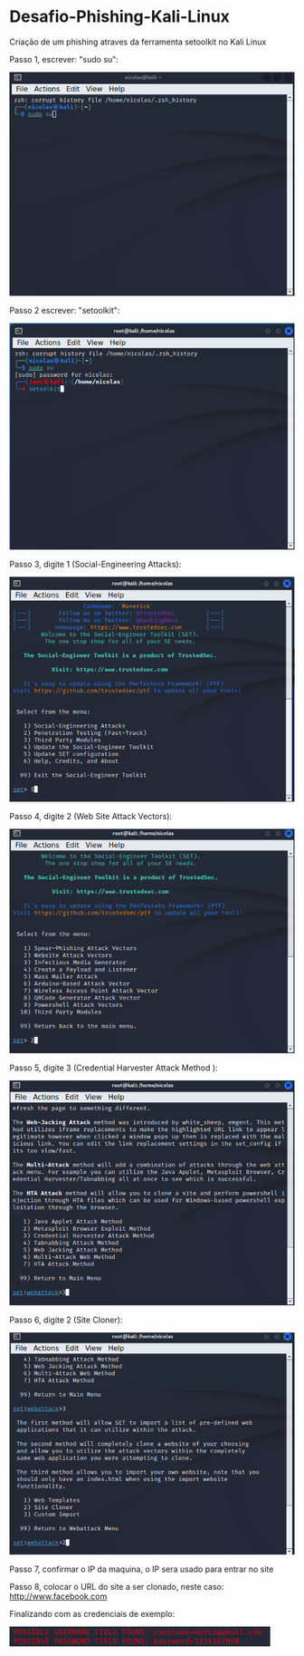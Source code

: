 # Desafio-Phishing-Kali-Linux
Criação de um phishing atraves da ferramenta setoolkit no Kali Linux

Passo 1, escrever: "sudo su": 

![Alt text](./1.png "Optional title")

Passo 2 escrever: "setoolkit":

![Alt text](./2.png "Optional title")

Passo 3, digite 1 (Social-Engineering Attacks):

![Alt text](./3.png "Optional title")

Passo 4, digite 2 (Web Site Attack Vectors):

![Alt text](./4.png "Optional title")

Passo 5, digite 3 (Credential Harvester Attack Method ):

![Alt text](./5.png "Optional title")

Passo 6, digite 2 (Site Cloner):

![Alt text](./6.png "Optional title")

Passo 7, confirmar o IP da maquina, o IP sera usado para entrar no site

Passo 8, colocar o URL do site a ser clonado, neste caso:
http://www.facebook.com

Finalizando com as credenciais de exemplo:

![Alt text](./7.png "Optional title")

